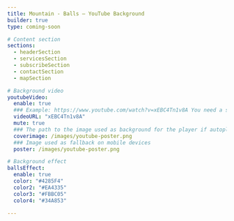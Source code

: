 ```yaml
---
title: Mountain - Balls – YouTube Background
builder: true
type: coming-soon

# Content section
sections:
  - headerSection
  - servicesSection
  - subscribeSection
  - contactSection
  - mapSection

# Background video
youtubeVideo: 
  enable: true
  ### Example: https://www.youtube.com/watch?v=xEBC4Tn1v8A You need a short link: xEBC4Tn1v8A
  videoURL: "xEBC4Tn1v8A"
  mute: true
  ### The path to the image used as background for the player if autoplay
  coverimage: /images/youtube-poster.png
  ### Image used as fallback on mobile devices
  poster: /images/youtube-poster.png

# Background effect
ballsEffect: 
  enable: true
  color: "#4285F4"
  color2: "#EA4335"
  color3: "#FBBC05"
  color4: "#34A853"

---
```

